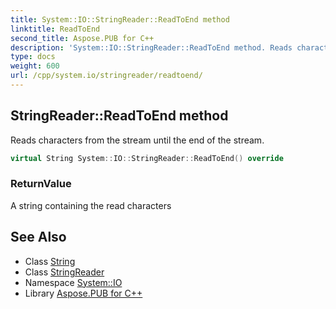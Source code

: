 ```yaml
---
title: System::IO::StringReader::ReadToEnd method
linktitle: ReadToEnd
second_title: Aspose.PUB for C++
description: 'System::IO::StringReader::ReadToEnd method. Reads characters from the stream until the end of the stream in C++.'
type: docs
weight: 600
url: /cpp/system.io/stringreader/readtoend/
---
```

## StringReader::ReadToEnd method


Reads characters from the stream until the end of the stream.

```cpp
virtual String System::IO::StringReader::ReadToEnd() override
```


### ReturnValue

A string containing the read characters

## See Also

* Class [String](../../../system/string/)
* Class [StringReader](../)
* Namespace [System::IO](../../)
* Library [Aspose.PUB for C++](../../../)
